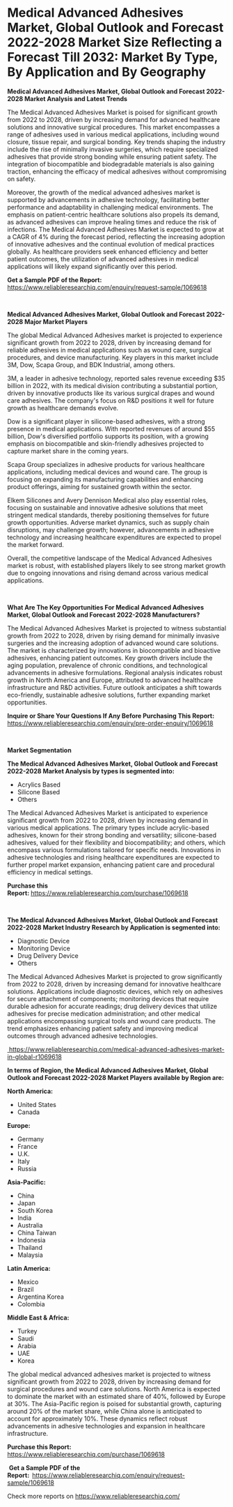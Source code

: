 <p><h1>Medical Advanced Adhesives Market, Global Outlook and Forecast 2022-2028 Market Size Reflecting a Forecast Till 2032: Market By Type, By Application and By Geography</h1></p><p><strong>Medical Advanced Adhesives Market, Global Outlook and Forecast 2022-2028 Market Analysis and Latest Trends</strong></p>
<p><p>The Medical Advanced Adhesives Market is poised for significant growth from 2022 to 2028, driven by increasing demand for advanced healthcare solutions and innovative surgical procedures. This market encompasses a range of adhesives used in various medical applications, including wound closure, tissue repair, and surgical bonding. Key trends shaping the industry include the rise of minimally invasive surgeries, which require specialized adhesives that provide strong bonding while ensuring patient safety. The integration of biocompatible and biodegradable materials is also gaining traction, enhancing the efficacy of medical adhesives without compromising on safety.</p><p>Moreover, the growth of the medical advanced adhesives market is supported by advancements in adhesive technology, facilitating better performance and adaptability in challenging medical environments. The emphasis on patient-centric healthcare solutions also propels its demand, as advanced adhesives can improve healing times and reduce the risk of infections. The Medical Advanced Adhesives Market is expected to grow at a CAGR of 4% during the forecast period, reflecting the increasing adoption of innovative adhesives and the continual evolution of medical practices globally. As healthcare providers seek enhanced efficiency and better patient outcomes, the utilization of advanced adhesives in medical applications will likely expand significantly over this period.</p></p>
<p><strong>Get a Sample PDF of the Report:&nbsp;</strong> <a href="https://www.reliableresearchiq.com/enquiry/request-sample/1069618?utm_campaign=3349&utm_medium=2&utm_source=Github&utm_content=ia&utm_term=21032025&utm_id=medical-advanced-adhesives-market-global-outlook-and-forecast-2022-2028">https://www.reliableresearchiq.com/enquiry/request-sample/1069618</a></p>
<p>&nbsp;</p>
<p><strong>Medical Advanced Adhesives Market, Global Outlook and Forecast 2022-2028 Major Market Players</strong></p>
<p><p>The global Medical Advanced Adhesives market is projected to experience significant growth from 2022 to 2028, driven by increasing demand for reliable adhesives in medical applications such as wound care, surgical procedures, and device manufacturing. Key players in this market include 3M, Dow, Scapa Group, and BDK Industrial, among others.</p><p>3M, a leader in adhesive technology, reported sales revenue exceeding $35 billion in 2022, with its medical division contributing a substantial portion, driven by innovative products like its various surgical drapes and wound care adhesives. The company's focus on R&D positions it well for future growth as healthcare demands evolve.</p><p>Dow is a significant player in silicone-based adhesives, with a strong presence in medical applications. With reported revenues of around $55 billion, Dow's diversified portfolio supports its position, with a growing emphasis on biocompatible and skin-friendly adhesives projected to capture market share in the coming years.</p><p>Scapa Group specializes in adhesive products for various healthcare applications, including medical devices and wound care. The group is focusing on expanding its manufacturing capabilities and enhancing product offerings, aiming for sustained growth within the sector.</p><p>Elkem Silicones and Avery Dennison Medical also play essential roles, focusing on sustainable and innovative adhesive solutions that meet stringent medical standards, thereby positioning themselves for future growth opportunities. Adverse market dynamics, such as supply chain disruptions, may challenge growth; however, advancements in adhesive technology and increasing healthcare expenditures are expected to propel the market forward.</p><p>Overall, the competitive landscape of the Medical Advanced Adhesives market is robust, with established players likely to see strong market growth due to ongoing innovations and rising demand across various medical applications.</p></p>
<p>&nbsp;</p>
<p><strong>What Are The Key Opportunities For Medical Advanced Adhesives Market, Global Outlook and Forecast 2022-2028 Manufacturers?</strong></p>
<p><p>The Medical Advanced Adhesives Market is projected to witness substantial growth from 2022 to 2028, driven by rising demand for minimally invasive surgeries and the increasing adoption of advanced wound care solutions. The market is characterized by innovations in biocompatible and bioactive adhesives, enhancing patient outcomes. Key growth drivers include the aging population, prevalence of chronic conditions, and technological advancements in adhesive formulations. Regional analysis indicates robust growth in North America and Europe, attributed to advanced healthcare infrastructure and R&D activities. Future outlook anticipates a shift towards eco-friendly, sustainable adhesive solutions, further expanding market opportunities.</p></p>
<p><strong>Inquire or Share Your Questions If Any Before Purchasing This Report:</strong> <a href="https://www.reliableresearchiq.com/enquiry/pre-order-enquiry/1069618?utm_campaign=3349&utm_medium=2&utm_source=Github&utm_content=ia&utm_term=21032025&utm_id=medical-advanced-adhesives-market-global-outlook-and-forecast-2022-2028">https://www.reliableresearchiq.com/enquiry/pre-order-enquiry/1069618</a></p>
<p>&nbsp;</p>
<p><strong>Market Segmentation</strong></p>
<p><strong>The Medical Advanced Adhesives Market, Global Outlook and Forecast 2022-2028 Market Analysis by types is segmented into:</strong></p>
<p><ul><li>Acrylics Based</li><li>Silicone Based</li><li>Others</li></ul></p>
<p><p>The Medical Advanced Adhesives Market is anticipated to experience significant growth from 2022 to 2028, driven by increasing demand in various medical applications. The primary types include acrylic-based adhesives, known for their strong bonding and versatility; silicone-based adhesives, valued for their flexibility and biocompatibility; and others, which encompass various formulations tailored for specific needs. Innovations in adhesive technologies and rising healthcare expenditures are expected to further propel market expansion, enhancing patient care and procedural efficiency in medical settings.</p></p>
<p><strong>Purchase this Report:&nbsp;</strong><a href="https://www.reliableresearchiq.com/purchase/1069618?utm_campaign=3349&utm_medium=2&utm_source=Github&utm_content=ia&utm_term=21032025&utm_id=medical-advanced-adhesives-market-global-outlook-and-forecast-2022-2028">https://www.reliableresearchiq.com/purchase/1069618</a></p>
<p>&nbsp;</p>
<p><strong>The Medical Advanced Adhesives Market, Global Outlook and Forecast 2022-2028 Market Industry Research by Application is segmented into:</strong></p>
<p><ul><li>Diagnostic Device</li><li>Monitoring Device</li><li>Drug Delivery Device</li><li>Others</li></ul></p>
<p><p>The Medical Advanced Adhesives Market is projected to grow significantly from 2022 to 2028, driven by increasing demand for innovative healthcare solutions. Applications include diagnostic devices, which rely on adhesives for secure attachment of components; monitoring devices that require durable adhesion for accurate readings; drug delivery devices that utilize adhesives for precise medication administration; and other medical applications encompassing surgical tools and wound care products. The trend emphasizes enhancing patient safety and improving medical outcomes through advanced adhesive technologies.</p></p>
<p><a href="https://www.reliableresearchiq.com/medical-advanced-adhesives-market-in-global-r1069618?utm_campaign=3349&utm_medium=2&utm_source=Github&utm_content=ia&utm_term=21032025&utm_id=medical-advanced-adhesives-market-global-outlook-and-forecast-2022-2028">&nbsp;https://www.reliableresearchiq.com/medical-advanced-adhesives-market-in-global-r1069618</a></p>
<p><strong>In terms of Region, the Medical Advanced Adhesives Market, Global Outlook and Forecast 2022-2028 Market Players available by Region are:</strong></p>
<p>
    <p> <strong> North America: </strong>
        <ul>
            <li>United States</li>
            <li>Canada</li>
        </ul>
        </p> 
    <p> <strong> Europe: </strong>
        <ul>
            <li>Germany</li>
            <li>France</li>
            <li>U.K.</li>
            <li>Italy</li>
            <li>Russia</li>
        </ul>
        </p> 
    <p> <strong> Asia-Pacific: </strong>
        <ul>
            <li>China</li>
            <li>Japan</li>
            <li>South Korea</li>
            <li>India</li>
            <li>Australia</li>
            <li>China Taiwan</li>
            <li>Indonesia</li>
            <li>Thailand</li>
            <li>Malaysia</li>
        </ul>
        </p> 
    <p> <strong> Latin America: </strong>
        <ul>
            <li>Mexico</li>
            <li>Brazil</li>
            <li>Argentina Korea</li>
            <li>Colombia</li>
        </ul>
        </p> 
    <p> <strong> Middle East & Africa: </strong>
        <ul>
            <li>Turkey</li>
            <li>Saudi</li>
            <li>Arabia</li>
            <li>UAE</li>
            <li>Korea</li>
        </ul>
    </p>
    </p>
<p><p>The global medical advanced adhesives market is projected to witness significant growth from 2022 to 2028, driven by increasing demand for surgical procedures and wound care solutions. North America is expected to dominate the market with an estimated share of 40%, followed by Europe at 30%. The Asia-Pacific region is poised for substantial growth, capturing around 20% of the market share, while China alone is anticipated to account for approximately 10%. These dynamics reflect robust advancements in adhesive technologies and expansion in healthcare infrastructure.</p></p>
<p><strong>Purchase this Report: </strong><a href="https://www.reliableresearchiq.com/purchase/1069618?utm_campaign=3349&utm_medium=2&utm_source=Github&utm_content=ia&utm_term=21032025&utm_id=medical-advanced-adhesives-market-global-outlook-and-forecast-2022-2028">https://www.reliableresearchiq.com/purchase/1069618</a></p>
<p>&nbsp;<strong>Get a Sample PDF of the Report:&nbsp;&nbsp;</strong><a href="https://www.reliableresearchiq.com/enquiry/request-sample/1069618?utm_campaign=3349&utm_medium=2&utm_source=Github&utm_content=ia&utm_term=21032025&utm_id=medical-advanced-adhesives-market-global-outlook-and-forecast-2022-2028">https://www.reliableresearchiq.com/enquiry/request-sample/1069618</a></p>
<p><strong></strong></p>
<p>Check more reports on <a href="https://www.reliableresearchiq.com/?utm_campaign=3349&utm_medium=2&utm_source=Github&utm_content=ia&utm_term=21032025&utm_id=medical-advanced-adhesives-market-global-outlook-and-forecast-2022-2028">https://www.reliableresearchiq.com/</a></p>